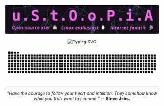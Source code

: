 <p align="center">
<a href="https://www.ustoopia.nl" target="_blank"><img src="assets/githeader.png"></a>
</p>

<p align="center">
  <img src="https://readme-typing-svg.herokuapp.com?size=24&color=458588&center=true&vCenter=true&width=600&lines=uStOoPiAs+GitHub+Profile!;Not+much+to+see+here.;" alt="Typing SVG" />
</p>

<div align="center">
  <img align="center" alt="Snake" src="assets/snake-dark.svg">
</div>

---

<p align="center">
<em>“Have the courage to follow your heart and intuition. They somehow know what you truly want to become.”</em> -- <strong>Steve Jobs.</strong>
</p>

<!--
Here are some ideas to get you started:

- 🔭 I’m currently working on ...
- 🌱 I’m currently learning ...
- 👯 I’m looking to collaborate on ...
- 🤔 I’m looking for help with ...
- 💬 Ask me about ...
- 📫 How to reach me: ...
- ⚡ Fun fact: ...
-->
